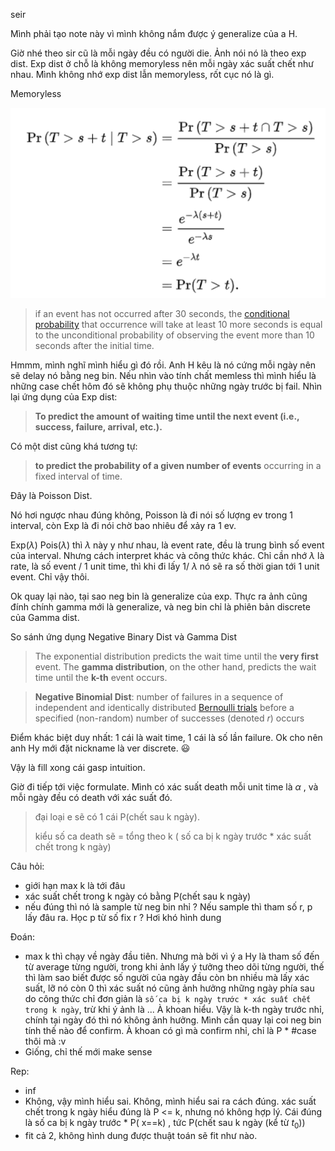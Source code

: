 seir 

Mình phải tạo note này vì mình không nắm được ý generalize của a H.

Giờ nhé theo sir cũ là mỗi ngày đều có người die. Ảnh nói nó là theo exp dist. Exp dist ở chỗ là không memoryless nên mỗi ngày xác suất chết như nhau. Mình không nhớ exp dist lẫn memoryless, rốt cục nó là gì.

Memoryless

![image-20200715212002357](imgs/seir/image-20200715212002357.png)

> if an event has not occurred after 30 seconds, the [conditional probability](https://en.wikipedia.org/wiki/Conditional_probability) that occurrence will take at least 10 more seconds is equal to the unconditional probability of observing the event more than 10 seconds after the initial time.

Hmmm, mình nghĩ mình hiểu gì đó rồi. Anh H kêu là nó cứng mỗi ngày nên sẽ delay nó bằng neg bin. Nếu nhìn vào tính chất memless thì mình hiểu là những case chết hôm đó sẽ không phụ thuộc những ngày trước bị fail. Nhìn lại ứng dụng của Exp dist: 

> **To predict the amount of waiting time until the next event (i.e., success, failure, arrival, etc.).**

Có một dist cũng khá tương tự:

>  **to predict the probability of a given number of events** occurring in a fixed interval of time.

Đây là Poisson Dist. 

Nó hơi ngược nhau đúng không, Poisson là đi nói số lượng ev trong 1 interval, còn Exp là đi nói chờ bao nhiêu để xảy ra 1 ev.

Exp($\lambda$) Pois($\lambda$) thì $\lambda$ này y như nhau, là event rate, đều là trung bình số event của interval. Nhưng cách interpret khác và công thức khác. Chỉ cần nhớ $\lambda$ là rate, là số event / 1 unit time, thì khi đi lấy 1/ $\lambda$ nó sẽ ra số thời gian tới 1 unit event. Chỉ vậy thôi.

Ok quay lại nào, tại sao neg bin là generalize của exp. Thực ra ảnh cũng đính chính gamma mới là generalize, và neg bin chỉ là phiên bản discrete của Gamma dist. 



So sánh ứng dụng Negative Binary Dist và Gamma Dist

>  The exponential distribution predicts the wait time until the **very first** event. The **gamma distribution**, on the other hand, predicts the wait time until the **k-th** event occurs.

> **Negative Binomial Dist**: number of failures in a sequence of independent and identically distributed [Bernoulli trials](https://en.wikipedia.org/wiki/Bernoulli_trial) before a specified (non-random) number of successes (denoted *r*) occurs

Điểm khác biệt duy nhất: 1 cái là wait time, 1 cái là số lần failure. Ok cho nên anh Hy mới đặt nickname là ver discrete. :smiley: 

Vậy là fill xong cái gasp intuition. 

Giờ đi tiếp tới việc formulate. Mình có xác suất death mỗi unit time là $\alpha$ , và mỗi ngày đều có death với xác suất đó. 

> đại loại e sẽ có 1 cái P(chết sau k ngày). 
>
> kiểu số ca death sẽ = tổng theo k ( số ca bị k ngày trước * xác suất chết trong k ngày)

Câu hỏi: 

- giới hạn max k là tới đâu 
- xác suất chết trong k ngày có bằng P(chết sau k ngày)
- nếu đúng thì nó là sample từ neg bin nhỉ ? Nếu sample thì tham số r, p lấy đâu ra. Học p từ số fix r ? Hơi khó hình dung

Đoán:

- max k thì chạy về ngày đầu tiên. Nhưng mà bởi vì ý a Hy là tham số đến từ average từng người, trong khi ảnh lấy ý tưởng theo dõi từng người, thế thì làm sao biết được số người của ngày đầu còn bn nhiều mà lấy xác suất, lỡ nó còn 0 thì xác suất nó cũng ảnh hưởng những ngày phía sau do công thức chỉ đơn giản là `số ca bị k ngày trước * xác suất chết trong k ngày`, trừ khi ý ảnh là ... À khoan hiểu. Vậy là k-th ngày trước nhỉ, chính tại ngày đó thì nó không ảnh hưởng.  Mình cần quay lại coi neg bin tính thế nào để confirm. À khoan có gì mà confirm nhỉ, chỉ là P * #case thôi mà :v 
- Giống, chỉ thế mới make sense

Rep: 

- inf 
- Không, vậy mình hiểu sai. Không, mình hiểu sai ra cách đúng. xác suất chết trong k ngày hiểu đúng là P <= k, nhưng nó không hợp lý. Cái đúng là số ca bị k ngày trước * P( x==k) , tức P(chết sau k ngày (kể từ $t_0$))
- fit cả 2, không hình dung được thuật toán sẽ fit như nào. 

